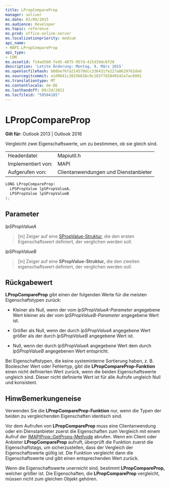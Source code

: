 ```yaml
---
title: LPropCompareProp
manager: soliver
ms.date: 03/09/2015
ms.audience: Developer
ms.topic: reference
ms.prod: office-online-server
ms.localizationpriority: medium
api_name:
- MAPI.LPropCompareProp
api_type:
- COM
ms.assetid: f14ad568-fe45-4875-957d-415d39dc6f28
description: 'Letzte Änderung: Montag, 9. März 2015'
ms.openlocfilehash: b08be76fa214570dcc336431fe227a8629762de6
ms.sourcegitcommit: a1d9041c20256616c9c183f7d1049142a7ac6991
ms.translationtype: MT
ms.contentlocale: de-DE
ms.lasthandoff: 09/24/2021
ms.locfileid: "59584185"
---
```

# <a name="lpropcompareprop"></a>LPropCompareProp

  
  
**Gilt für**: Outlook 2013 | Outlook 2016 
  
Vergleicht zwei Eigenschaftswerte, um zu bestimmen, ob sie gleich sind. 
  
|||
|:-----|:-----|
|Headerdatei  <br/> |Mapiutil.h  <br/> |
|Implementiert von:  <br/> |MAPI  <br/> |
|Aufgerufen von:  <br/> |Clientanwendungen und Dienstanbieter  <br/> |
   
```cpp
LONG LPropCompareProp(
  LPSPropValue lpSPropValueA,
  LPSPropValue lpSPropValueB
);
```

## <a name="parameters"></a>Parameter

 _lpSPropValueA_
  
> [in] Zeiger auf eine [SPropValue-Struktur,](spropvalue.md) die den ersten Eigenschaftswert definiert, der verglichen werden soll. 
    
 _lpSPropValueB_
  
> [in] Zeiger auf eine **SPropValue-Struktur,** die den zweiten eigenschaftswert definiert, der verglichen werden soll. 
    
## <a name="return-value"></a>Rückgabewert

 **LPropCompareProp** gibt einen der folgenden Werte für die meisten Eigenschaftstypen zurück: 
  
- Kleiner als Null, wenn der vom  _lpSPropValueA-Parameter_ angegebene Wert kleiner als der vom  _lpSPropValueB-Parameter_ angegebene Wert ist. 
    
- Größer als Null, wenn der durch  _lpSPropValueA_ angegebene Wert größer als der durch  _lpSPropValueB_ angegebene Wert ist.
    
- Null, wenn der durch  _lpSPropValueA_ angegebene Wert dem durch  _lpSPropValueB_ angegebenen Wert entspricht. 
    
Bei Eigenschaftstypen, die keine systeminterne Sortierung haben, z. B. Boolescher Wert oder Fehlertyp, gibt die **LPropCompareProp-Funktion** einen nicht definierten Wert zurück, wenn die beiden Eigenschaftswerte ungleich sind. Dieser nicht definierte Wert ist für alle Aufrufe ungleich Null und konsistent. 
  
## <a name="remarks"></a>HinwBemerkungeneise

Verwenden Sie die **LPropCompareProp-Funktion** nur, wenn die Typen der beiden zu vergleichenden Eigenschaften identisch sind. 
  
Vor dem Aufrufen von **LPropCompareProp** muss eine Clientanwendung oder ein Dienstanbieter zuerst die Eigenschaften zum Vergleich mit einem Aufruf der [IMAPIProp::GetProps-Methode](imapiprop-getprops.md) abrufen. Wenn ein Client oder Anbieter **LPropCompareProp** aufruft, überprüft die Funktion zuerst die Eigenschaftstags, um sicherzustellen, dass der Vergleich der Eigenschaftswerte gültig ist. Die Funktion vergleicht dann die Eigenschaftswerte und gibt einen entsprechenden Wert zurück. 
  
Wenn die Eigenschaftswerte unerreicht sind, bestimmt **LPropCompareProp,** welcher größer ist. Die Eigenschaften, die **LPropCompareProp** vergleicht, müssen nicht zum gleichen Objekt gehören. 
  

